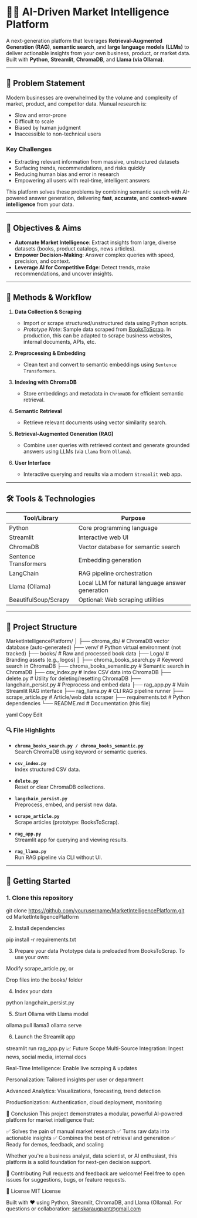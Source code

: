 # 🧑‍🏫 **AI-Driven Market Intelligence Platform**

A next-generation platform that leverages **Retrieval-Augmented Generation (RAG)**, **semantic search**, and **large language models (LLMs)** to deliver actionable insights from your own business, product, or market data.  
Built with **Python**, **Streamlit**, **ChromaDB**, and **Llama (via Ollama)**.

---

## 🛑 **Problem Statement**

Modern businesses are overwhelmed by the volume and complexity of market, product, and competitor data. Manual research is:

- Slow and error-prone  
- Difficult to scale  
- Biased by human judgment  
- Inaccessible to non-technical users  

### **Key Challenges**

- Extracting relevant information from massive, unstructured datasets  
- Surfacing trends, recommendations, and risks quickly  
- Reducing human bias and error in research  
- Empowering all users with real-time, intelligent answers  

This platform solves these problems by combining semantic search with AI-powered answer generation, delivering **fast**, **accurate**, and **context-aware intelligence** from your data.

---

## 🎯 **Objectives & Aims**

- **Automate Market Intelligence**: Extract insights from large, diverse datasets (books, product catalogs, news articles).
- **Empower Decision-Making**: Answer complex queries with speed, precision, and context.
- **Leverage AI for Competitive Edge**: Detect trends, make recommendations, and uncover insights.

---

## 🧩 **Methods & Workflow**

1. **Data Collection & Scraping**  
   - Import or scrape structured/unstructured data using Python scripts.  
   - _Prototype Note_: Sample data scraped from [BooksToScrap](http://books.toscrape.com/). In production, this can be adapted to scrape business websites, internal documents, APIs, etc.

2. **Preprocessing & Embedding**  
   - Clean text and convert to semantic embeddings using `Sentence Transformers`.

3. **Indexing with ChromaDB**  
   - Store embeddings and metadata in `ChromaDB` for efficient semantic retrieval.

4. **Semantic Retrieval**  
   - Retrieve relevant documents using vector similarity search.

5. **Retrieval-Augmented Generation (RAG)**  
   - Combine user queries with retrieved context and generate grounded answers using LLMs (via `Llama` from `Ollama`).

6. **User Interface**  
   - Interactive querying and results via a modern `Streamlit` web app.

---

## 🛠️ **Tools & Technologies**

| **Tool/Library**        | **Purpose**                                        |
|-------------------------|----------------------------------------------------|
| Python                  | Core programming language                          |
| Streamlit               | Interactive web UI                                 |
| ChromaDB                | Vector database for semantic search                |
| Sentence Transformers   | Embedding generation                               |
| LangChain               | RAG pipeline orchestration                         |
| Llama (Ollama)          | Local LLM for natural language answer generation   |
| BeautifulSoup/Scrapy    | Optional: Web scraping utilities                   |

---

## 📂 **Project Structure**

MarketIntelligencePlatform/
│
├── chroma_db/ # ChromaDB vector database (auto-generated)
├── venv/ # Python virtual environment (not tracked)
├── books/ # Raw and processed book data
├── Logo/ # Branding assets (e.g., logos)
│
├── chroma_books_search.py # Keyword search in ChromaDB
├── chroma_books_semantic.py # Semantic search in ChromaDB
├── csv_index.py # Index CSV data into ChromaDB
├── delete.py # Utility for deleting/resetting ChromaDB
├── langchain_persist.py # Preprocess and embed data
├── rag_app.py # Main Streamlit RAG interface
├── rag_llama.py # CLI RAG pipeline runner
├── scrape_article.py # Article/web data scraper
├── requirements.txt # Python dependencies
└── README.md # Documentation (this file)

yaml
Copy
Edit

### 🔍 **File Highlights**

- **`chroma_books_search.py / chroma_books_semantic.py`**  
  Search ChromaDB using keyword or semantic queries.

- **`csv_index.py`**  
  Index structured CSV data.

- **`delete.py`**  
  Reset or clear ChromaDB collections.

- **`langchain_persist.py`**  
  Preprocess, embed, and persist new data.

- **`scrape_article.py`**  
  Scrape articles (prototype: BooksToScrap).

- **`rag_app.py`**  
  Streamlit app for querying and viewing results.

- **`rag_llama.py`**  
  Run RAG pipeline via CLI without UI.

---

## 🏁 **Getting Started**

### **1. Clone this repository**

git clone https://github.com/yourusername/MarketIntelligencePlatform.git
cd MarketIntelligencePlatform

2. Install dependencies

pip install -r requirements.txt

3. Prepare your data
Prototype data is preloaded from BooksToScrap. To use your own:

Modify scrape_article.py, or

Drop files into the books/ folder

4. Index your data

python langchain_persist.py

5. Start Ollama with Llama model

ollama pull llama3
ollama serve

6. Launch the Streamlit app

streamlit run rag_app.py
📈 Future Scope
Multi-Source Integration: Ingest news, social media, internal docs

Real-Time Intelligence: Enable live scraping & updates

Personalization: Tailored insights per user or department

Advanced Analytics: Visualizations, forecasting, trend detection

Productionization: Authentication, cloud deployment, monitoring

📝 Conclusion
This project demonstrates a modular, powerful AI-powered platform for market intelligence that:

✅ Solves the pain of manual market research
✅ Turns raw data into actionable insights
✅ Combines the best of retrieval and generation
✅ Ready for demos, feedback, and scaling

Whether you're a business analyst, data scientist, or AI enthusiast, this platform is a solid foundation for next-gen decision support.

🤝 Contributing
Pull requests and feedback are welcome!
Feel free to open issues for suggestions, bugs, or feature requests.

📄 License
MIT License

Built with ❤️ using Python, Streamlit, ChromaDB, and Llama (Ollama).
For questions or collaboration: sanskaraugpant@gmail.com
